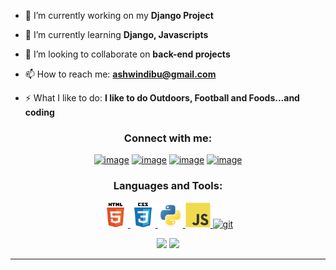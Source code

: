 - 🔭 I’m currently working on my **Django Project**

- 🌱 I’m currently learning **Django, Javascripts**

- 👯 I’m looking to collaborate on **back-end projects**

- 📫 How to reach me: **ashwindibu@gmail.com**

- ⚡ What I like to do: **I like to do Outdoors, Football and Foods...and coding**

<h3 align="center">Connect with me:</h3>
<div align="center">

[![image](https://img.shields.io/badge/LinkedIn-0077B5?style=for-the-badge&logo=linkedin&logoColor=white)](https://www.linkedin.com/in/ashwin-john-dibu-73a6391b9/)
[![image](https://img.shields.io/badge/Instagram-E4405F?style=for-the-badge&logo=instagram&logoColor=white)](https://www.instagram.com/dreamdevilz/)
[![image](https://img.shields.io/badge/Twitter-1DA1F2?style=for-the-badge&logo=twitter&logoColor=white)](https://twitter.com/ashwindibu)
[![image](https://img.shields.io/badge/Gmail-D14836?style=for-the-badge&logo=gmail&logoColor=white)](mailto:ashwindibu@gmail.com)
  
</div>

<h3 align="center">Languages and Tools:</h3>

<p align="center"> 
  <a href="https://www.w3.org/html/" target="_blank"> 
    <img src="https://raw.githubusercontent.com/devicons/devicon/master/icons/html5/html5-original-wordmark.svg" alt="html5" width="40" height="40"/> 
  </a>
  <a href="https://www.w3schools.com/css/" target="_blank"> 
    <img src="https://raw.githubusercontent.com/devicons/devicon/master/icons/css3/css3-original-wordmark.svg" alt="css3" width="40" height="40"/> 
  </a> 
  <a href="https://www.python.org" target="_blank"> 
    <img src="https://raw.githubusercontent.com/devicons/devicon/master/icons/python/python-original.svg" alt="python" width="40" height="40"/> 
  </a>  
  <a href="https://developer.mozilla.org/en-US/docs/Web/JavaScript" target="_blank"> 
    <img src="https://raw.githubusercontent.com/devicons/devicon/master/icons/javascript/javascript-original.svg" alt="javascript" width="40" height="40"/> 
  </a> 
 
  <a href="https://git-scm.com/" target="_blank"> 
    <img src="https://www.vectorlogo.zone/logos/git-scm/git-scm-icon.svg" alt="git" width="40" height="40"/> 
  </a>
</p>

<p align= "center">
  <img height= "150" src="https://github-readme-stats.vercel.app/api?username=ashwindibu&show_icons=true&theme=react" />
  <img height= "150" src="https://github-readme-stats.vercel.app/api/top-langs/?username=ashwindibu&theme=react&layout=compact" />
</p>

------


